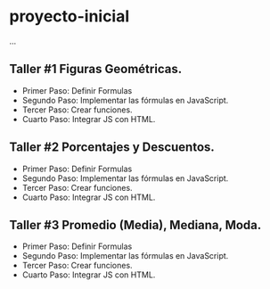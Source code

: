 # proyecto-inicial

...

## Taller #1 Figuras Geométricas.

- Primer Paso: Definir Formulas
- Segundo Paso: Implementar las fórmulas en JavaScript.
- Tercer Paso: Crear funciones.
- Cuarto Paso: Integrar JS con HTML.

## Taller #2 Porcentajes y Descuentos.

- Primer Paso: Definir Formulas
- Segundo Paso: Implementar las fórmulas en JavaScript.
- Tercer Paso: Crear funciones.
- Cuarto Paso: Integrar JS con HTML.

## Taller #3 Promedio (Media), Mediana, Moda.

- Primer Paso: Definir Formulas
- Segundo Paso: Implementar las fórmulas en JavaScript.
- Tercer Paso: Crear funciones.
- Cuarto Paso: Integrar JS con HTML.